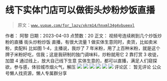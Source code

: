 # 线下实体门店可以做街头炒粉炒饭直播

> 原文：[`www.yuque.com/for_lazy/xkrm14/hnxml34g4vbueexl`](https://www.yuque.com/for_lazy/xkrm14/hnxml34g4vbueexl)

<ne-p id="u789b4a2a" data-lake-id="u789b4a2a">作者： 阿黎</ne-p> <ne-p id="u6beb9951" data-lake-id="u6beb9951">日期：2023-04-03</ne-p> <ne-p id="uc3d0c739" data-lake-id="uc3d0c739">点赞数：20</ne-p> <ne-hole id="u3a922269" data-lake-id="u3a922269"><ne-card data-card-name="hr" data-card-type="block" id="PFBFF" data-event-boundary="card"><ne-p id="ucc7776a8" data-lake-id="ucc7776a8">正文：</ne-p> <ne-p id="u7786ef6c" data-lake-id="u7786ef6c">视频号连续刷到几个炒饭炒粉的直播 街头炒粉炒饭 直播，有很大流量 1 做实体生意同时，卖货，比如卖米粉，卖配料 比如图 1-4，主播说，我炒了 7 年米粉，用了上百种米粉，就是这个牌子米粉好吃，信我；这是我研制的独门调味料，炒粉就用它 2 靠打赏 3 收徒，加盟 4 通过线上，放大自己线下生意 实体生意的，都可以直播，满足人们窥探欲，参与感，体验城市烟火气，解压</ne-p> <ne-p id="ua5c483d4" data-lake-id="ua5c483d4"><ne-card data-card-name="image" data-card-type="inline" id="ObP0q" data-event-boundary="card">![](img/626bbbce78f3e89dc95d10516f015ffe.png)</ne-card></ne-p> <ne-p id="udc361e12" data-lake-id="udc361e12"><ne-card data-card-name="image" data-card-type="inline" id="y5vrA" data-event-boundary="card">![](img/ff98834fd3553d75a9c534ddf13ff87d.png)</ne-card></ne-p> <ne-p id="uc563e4a4" data-lake-id="uc563e4a4"><ne-card data-card-name="image" data-card-type="inline" id="VN1By" data-event-boundary="card">![](img/89f4350e075a78e573bbc9830328dce1.png)</ne-card></ne-p> <ne-p id="ucfa08d82" data-lake-id="ucfa08d82"><ne-card data-card-name="image" data-card-type="inline" id="fpEED" data-event-boundary="card">![](img/7d481b1c523579942e4deb3ef511257b.png)</ne-card></ne-p> <ne-p id="ue449d3b4" data-lake-id="ue449d3b4"><ne-card data-card-name="image" data-card-type="inline" id="nt6rV" data-event-boundary="card">![](img/e6a7facde444782688d07fa9c1775e1b.png)</ne-card></ne-p> <ne-p id="uc454a105" data-lake-id="uc454a105"><ne-card data-card-name="image" data-card-type="inline" id="H3leN" data-event-boundary="card">![](img/b9ae500d9e21a525f2c8184d9ac39ffe.png)</ne-card></ne-p> <ne-hole id="uaf16601b" data-lake-id="uaf16601b"><ne-card data-card-name="hr" data-card-type="block" id="CWUPU" data-event-boundary="card"><ne-p id="u02bcb8af" data-lake-id="u02bcb8af">评论区：</ne-p> <ne-p id="u4f91247b" data-lake-id="u4f91247b">暂无评论</ne-p> <ne-hole id="ue08e1d62" data-lake-id="ue08e1d62"><ne-card data-card-name="hr" data-card-type="block" id="Rsarl" data-event-boundary="card"><ne-p id="u04c5a4ad" data-lake-id="u04c5a4ad">公众号懒人找资源，懒人专属群分享</ne-p></ne-card></ne-hole></ne-card></ne-hole></ne-card></ne-hole>